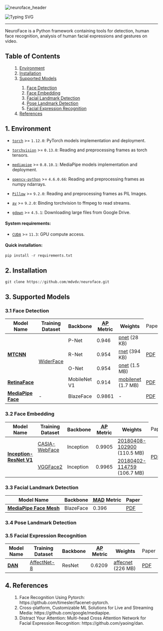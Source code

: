![neuroface_header](https://user-images.githubusercontent.com/83948828/178101505-a6654269-c692-41f1-b508-9ff51068fd3f.jpg)

![Typing SVG](https://readme-typing-svg.herokuapp.com?size=100&color=BBBBBB&center=true&vCenter=true&width=1875&height=100&lines=NeuroFace)

---

NeuroFace is a Python framework containing tools for detection, human face recognition, analysis of human facial expressions and gestures on video.

<a name='000'></a>
<h2>Table of Contents</h2>

<ul>
    <ol type='1'>
        <li><a href='#001'>Environment</a></li>
        <li><a href='#002'>Installation</a></li>
        <li><a href='#003'>Supported Models</a></li>
        <ol>
            <li><a href='#031'>Face Detection</a></li>
            <li><a href='#032'>Face Embedding</a></li>
            <li><a href='#033'>Facial Landmark Detection</a></li>
            <li><a href='#034'>Pose Landmark Detection</a></li>
            <li><a href='#035'>Facial Expression Recognition</a></li>
        </ol>
        <li><a href='#004'>References</a></li>
    </ol>
</ul>

<a name='001'></a>
<h2>1. Environment</h2>

- [`torch`](https://github.com/pytorch/pytorch) >= `1.12.0`: PyTorch models implementation and deployment.

- [`torchvision`](https://github.com/pytorch/vision) >= `0.13.0`: Reading and preprocessing frames as torch tensors.

- [`mediapipe`](https://github.com/google/mediapipe) >= `0.8.10.1`: MediaPipe models implementation and deployment.

- [`opencv-python`](https://github.com/opencv/opencv-python) >= `4.6.0.66`: Reading and preprocessing frames as numpy ndarrays.

- [`Pillow`](https://github.com/python-pillow/Pillow) >= `9.2.0`: Reading and preprocessing frames as PIL Images.

- [`av`](https://github.com/PyAV-Org/PyAV) >= `9.2.0`: Binding torchvision to ffmpeg to read streams.

- [`gdown`](https://github.com/wkentaro/gdown) >= `4.5.1`: Downloading large files from Google Drive.

<h4>System requirements:</h4>

- [`CUDA`](https://developer.nvidia.com/cuda-downloads) >= `11.3`: GPU compute access.

<h4>Quick installation:</h4>

```python
pip install -r requirements.txt
```

<a name='002'></a>
<h2>2. Installation</h2>

```python
git clone https://github.com/mdvdv/neuroface.git
```

<a name='003'></a>
<h2>3. Supported Models</h2>

<a name='031'></a>
<h3>3.1 Face Detection</h3>

<table>
  <thead>
    <tr>
      <th>Model Name</th>
      <th>Training Dataset</th>
      <th>Backbone</th>
      <th><abbr title='Average Precision'>AP</abbr> Metric</th>
      <th>Weights</th>
      <td>Paper</td>
    </tr>
  </thead>
  <tbody>
    <tr>
      <td rowspan='3'><b><a href='https://github.com/mdvdv/neuroface/blob/main/neuroface/face/detection/mtcnn.py'>MTCNN</a></b></td>
      <td rowspan='4'><a href='https://arxiv.org/pdf/1511.06523v1.pdf'>WiderFace</a></td>
      <td>P-Net</td>
      <td>0.946</td>
      <td><a href='https://drive.google.com/uc?export=view&id=11il5MJc7VRdpiU_HdstX9Gczdxdb_0M8'>pnet</a> (28 KB)</td>
      <td rowspan='3'><a href='https://kpzhang93.github.io/MTCNN_face_detection_alignment/paper/spl.pdf'>PDF</a></td>
    </tr>
    <tr>
      <td>R-Net</td>
      <td>0.954</td>
      <td><a href='https://drive.google.com/uc?export=view&id=1ykKHaW6or-bWSgCGXJYV3F2B9vU6U3aM'>rnet</a> (394 KB)</td>
    </tr>
    <tr>
      <td>O-Net</td>
      <td>0.954</td>
      <td><a href='https://drive.google.com/uc?export=view&id=1NDE8q3O741FW960GDxBnuSkPJS3mugfh'>onet</a> (1.5 MB)</td>
    </tr>
    <tr>
      <td><b><a href='https://github.com/mdvdv/neuroface/blob/main/neuroface/face/detection/retinaface.py'>RetinaFace</a></b></td>
      <td>MobileNet V1</td>
      <td>0.914</td>
      <td><a href='https://drive.google.com/uc?export=view&id=1-AxXlAFoE5KHBy3ugoi3oi9r-X1hYK_B'>mobilenet</a> (1.7 MB)</td>
      <td><a href='https://arxiv.org/pdf/1905.00641'>PDF</a></td>
    </tr>
    <tr>
      <td><b><a href='https://github.com/mdvdv/neuroface/blob/main/neuroface/face/detection/mediapipe_face.py'>MediaPipe Face</a></b></td>
      <td>-</td>
      <td>BlazeFace</td>
      <td>0.9861</td>
      <td>-</td>
      <td><a href='https://arxiv.org/pdf/1907.05047'>PDF</a></td>
    </tr>
  </tbody>
</table>

<a name='032'></a>
<h3>3.2 Face Embedding</h3>

<table>
  <thead>
    <tr>
      <th>Model Name</th>
      <th>Training Dataset</th>
      <th>Backbone</th>
      <th><abbr title='Average Precision'>AP</abbr> Metric</th>
      <th>Weights</th>
      <td>Paper</td>
    </tr>
  </thead>
  <tbody>
    <tr>
      <td rowspan='2'><b><a href='https://github.com/mdvdv/neuroface/blob/main/neuroface/face/comparison/inception_resnet_v1.py'>Inception-ResNet V1</a></b></td>
      <td><a href='https://arxiv.org/pdf/1411.7923'>CASIA-WebFace</a></td>
      <td>Inception</td>
      <td>0.9905</td>
      <td><a href='https://drive.google.com/uc?export=view&id=1rgLytxUaOUrtjpxCl-mQFGYdUfSWgQCo'>20180408-102900</a> (110.5 MB)</td>
      <td rowspan='2'><a href='https://arxiv.org/pdf/1503.03832.pdf'>PDF</a></td>
    </tr>
    <tr>
      <td><a href='http://www.robots.ox.ac.uk/~vgg/publications/2018/Cao18/cao18.pdf'>VGGFace2</a></td>
      <td>Inception</td>
      <td>0.9965</td>
      <td><a href='https://drive.google.com/uc?export=view&id=1P4OqfwcUXXuycmow_Fb8EXqQk5E7-H5E'>20180402-114759</a> (106.7 MB)</td>
    </tr>
  </tbody>
</table>

<a name='033'></a>
<h3>3.3 Facial Landmark Detection</h3>

<table>
  <thead>
    <tr>
      <th>Model Name</th>
      <th>Backbone</th>
      <th><abbr title='Mean Absolute Distance'>MAD</abbr> Metric</th>
      <th>Paper</th>
    </tr>
  </thead>
  <tbody>
    <tr>
      <td><b><a href='https://github.com/mdvdv/neuroface/blob/main/neuroface/landmarks/face_mesh.py'>MediaPipe Face Mesh</a></b></td>
      <td>BlazeFace</td>
      <td>0.396</td>
      <td><a href='https://arxiv.org/pdf/1907.06724'>PDF</a></td>
    </tr>
  </tbody>
</table>

<a name='034'></a>
<h3>3.4 Pose Landmark Detection</h3>

<a name='035'></a>
<h3>3.5 Facial Expression Recognition</h3>

<table>
  <thead>
    <tr>
      <th>Model Name</th>
      <th>Training Dataset</th>
      <th>Backbone</th>
      <th><abbr title='Average Precision'>AP</abbr> Metric</th>
      <th>Weights</th>
      <td>Paper</td>
    </tr>
  </thead>
  <tbody>
    <tr>
      <td><b><a href='https://github.com/mdvdv/neuroface/blob/main/neuroface/emotions/attention_resnet.py'>DAN</a></b></td>
      <td><a href='https://arxiv.org/pdf/1708.03985v4.pdf'>AffectNet-8</a></td>
      <td>ResNet</td>
      <td>0.6209</td>
      <td><a href='https://drive.google.com/uc?export=view&id=17lzsrHyuSGd2cZuNHdAAPCw6JsrjgFIn'>affecnet</a> (226 MB)</td>
      <td><a href='https://arxiv.org/pdf/2109.07270.pdf'>PDF</a></td>
    </tr>
  </tbody>
</table>

<a name='004'></a>
<h2>4. References</h2>

<ul>
    <ol type='1'>
        <li>Face Recognition Using Pytorch: https://github.com/timesler/facenet-pytorch.</a></li>
        <li>Cross-platform, Customizable ML Solutions for Live and Streaming Media: https://github.com/google/mediapipe.</a></li>
        <li>Distract Your Attention: Multi-head Cross Attention Network for Facial Expression Recognition: https://github.com/yaoing/dan.</a></li>
    </ol>
</ul>
